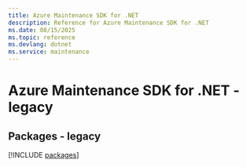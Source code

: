```yaml
---
title: Azure Maintenance SDK for .NET
description: Reference for Azure Maintenance SDK for .NET
ms.date: 08/15/2025
ms.topic: reference
ms.devlang: dotnet
ms.service: maintenance
---
```

# Azure Maintenance SDK for .NET - legacy
## Packages - legacy
[!INCLUDE [packages](maintenance-index.md)]